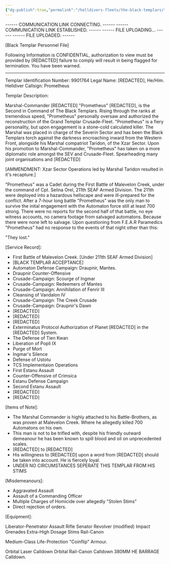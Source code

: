 ```yaml
---
{"dg-publish":true,"permalink":"/helldivers-fleets/the-black-templars/templars-operator-files/prometheus/","noteIcon":"","created":"2024-03-20T22:57:51.049+01:00","updated":"2024-03-25T21:52:33.021+01:00"}
---
```


 ------ COMMUNICATION LINK CONNECTING. ------
------ COMMUNICATION LINK ESTABLISHED. ------
------ FILE UPLOADING... ------
------ FILE UPLOADED. ------

[Black Templar Personnel File]

Following Information is CONFIDENTIAL, authorization to view must be provided by [REDACTED] failure to comply will result in being flagged for termination. You have been warned.

--------------------------------------
Templar Identification Number: 9901764
Legal Name: [REDACTED], He/Him.
Helldiver Callsign: Prometheus

Templar Description:

Marshal-Commander [REDACTED] "Prometheus" [REDACTED], is the Second in Command of The Black Templars. Rising through the ranks at tremendous speed, "Prometheus" personally oversaw and authorized the reconstruction of the Grand Templar Crusade-Fleet. "Prometheus" is a fiery personality, but upon engagement is a stone-cold calculated killer. The Marshal was placed in charge of the Severin Sector and has been the Black Templars torch against the darkness encroaching inward from the Western Front, alongside his Marshal compatriot Taridon, of the Xzar Sector. Upon his promotion to Marshal-Commander, "Prometheus" has taken on a more diplomatic role amongst the SEV and Crusade-Fleet. Spearheading many joint organisations and [REDACTED]

[AMMENDMENT: Xzar Sector Operations led by Marshal Taridon resulted in it's recapture.]

"Prometheus" was a Cadet during the First Battle of Malevelon Creek, under the command of Cpt. Selina Orel, 211th SEAF Armed Division. The 211th were deployed into a hazardous hellscape and were ill-prepared for the conflict. After a 7-hour long battle "Prometheus" was the only man to survive the inital engagement with the Automaton force still at least 700 strong. There were no reports for the second half of that battle, no eye witness accounts, no camera footage from salvaged automatons. Because there were none left to salvage. Upon questioning from F.E.A.R Paramedics "Prometheus" had no response to the events of that night other than this:

"They lost."

[Service Record]:
- First Battle of Malevelon Creek. [Under 211th SEAF Armed Division]
- [BLACK TEMPLAR ACCEPTANCE]
- Automaton Defense Campaign: Draupnir, Mantes.
- Draupnir Counter-Offensive
- Crusade-Campaign: Scourge of Ingmar
- Crusade-Campaign: Redeemers of Mantes
- Crusade-Campaign: Annihilation of Fenrir III
- Cleansing of Vandalon IV
- Crusade-Campaign: The Creek Crusade
- Crusade-Campaign: Draupnir's Dawn
- [REDACTED]
- [REDACTED]
- [REDACTED]
- Exterminatus Protocol Authorization of Planet [REDACTED] in the [REDACTED] System.
- The Defense of Tien Kwan
- Liberation of Popli IX
- Purge of Mort
- Ingmar's Silence
- Defense of Ustotu
- TCS Implementaion Operations
- First Estanu Assault
- Counter-Offensive of Crimsica
- Estanu Defense Campaign
- Second Estanu Assault
- [REDACTED]
- [REDACTED]

[Items of Note]:

- The Marshal Commander is highly attached to his Battle-Brothers, as was proven at Malevelon Creek. Where he allegedly killed 700 Automatons on his own.
- This man is not to be trifled with, despite his friendly outward demeanour he has been known to spill blood and oil on unprecedented scales.
- [REDACTED] to [REDACTED]
- His willingness to [REDACTED] upon a word from [REDACTED] should be taken into account. He is fiercely loyal.
- UNDER NO CIRCUMSTANCES SEPERATE THIS TEMPLAR FROM HIS STIMS

[Misdemeanours]:

- Aggravated Assault
- Assault of a Commanding Officer
- Multiple Charges of Homicide over allegedly "Stolen Stims"
- Direct rejection of orders.

[Equipment]:

Liberator-Penetrator Assault Rifle
Senator Revolver (modified)
Impact Grenades
Extra-High Dosage Stims
Rail-Canon

Medium-Class Life-Protection "Coinflip" Armour.

Orbital Laser Calldown
Orbital Rail-Canon Calldown
380MM HE BARRAGE Calldown.